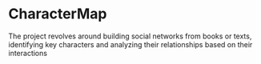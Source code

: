 # CharacterMap
The project revolves around building social networks from books or texts, identifying key characters and analyzing their relationships based on their interactions
